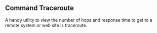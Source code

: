 ## Command Traceroute

A handy utility to view the number of hops and response time to get to a remote system or web site is traceroute.

